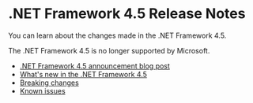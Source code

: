 # .NET Framework 4.5 Release Notes

You can learn about the changes made in the .NET Framework 4.5.

The .NET Framework 4.5 is no longer supported by Microsoft.

- [.NET Framework 4.5 announcement blog post](https://blogs.msdn.microsoft.com/dotnet/2013/10/17/net-framework-4-5-1-rtm-start-coding/)
- [What's new in the .NET Framework 4.5](https://docs.microsoft.com/dotnet/articles/framework/whats-new/index#v45)
- [Breaking changes](../../Documentation/compatibility/README.md#net-framework-45)
- [Known issues](https://support.microsoft.com/en-us/help/2890857/known-issues-for-the-.net-framework-4.5)
